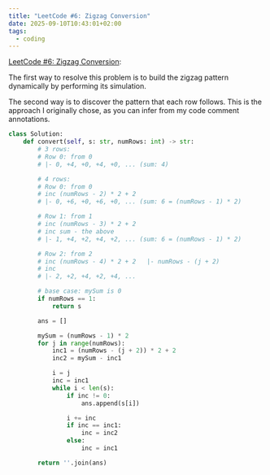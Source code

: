```yaml
---
title: "LeetCode #6: Zigzag Conversion"
date: 2025-09-10T10:43:01+02:00
tags:
  - coding
---
```


[LeetCode #6: Zigzag Conversion](https://leetcode.com/problems/zigzag-conversion/):

The first way to resolve this problem is to build the zigzag pattern
dynamically by performing its simulation.

The second way is to discover the pattern that each row follows. This is the
approach I originally chose, as you can infer from my code comment annotations.

```python
class Solution:
    def convert(self, s: str, numRows: int) -> str:
        # 3 rows:
        # Row 0: from 0
        # |- 0, +4, +0, +4, +0, ... (sum: 4)

        # 4 rows:
        # Row 0: from 0
        # inc (numRows - 2) * 2 + 2
        # |- 0, +6, +0, +6, +0, ... (sum: 6 = (numRows - 1) * 2)

        # Row 1: from 1
        # inc (numRows - 3) * 2 + 2
        # inc sum - the above
        # |- 1, +4, +2, +4, +2, ... (sum: 6 = (numRows - 1) * 2)

        # Row 2: from 2
        # inc (numRows - 4) * 2 + 2   |- numRows - (j + 2)
        # inc
        # |- 2, +2, +4, +2, +4, ...

        # base case: mySum is 0
        if numRows == 1:
            return s

        ans = []

        mySum = (numRows - 1) * 2
        for j in range(numRows):
            inc1 = (numRows - (j + 2)) * 2 + 2
            inc2 = mySum - inc1

            i = j
            inc = inc1
            while i < len(s):
                if inc != 0:
                    ans.append(s[i])

                i += inc
                if inc == inc1:
                    inc = inc2
                else:
                    inc = inc1

        return ''.join(ans)
```
